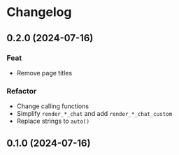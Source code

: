 # Changelog

## 0.2.0 (2024-07-16)

### Feat

- Remove page titles

### Refactor

- Change calling functions
- Simplify `render_*_chat` and add `render_*_chat_custom`
- Replace strings to `auto()`

## 0.1.0 (2024-07-16)
